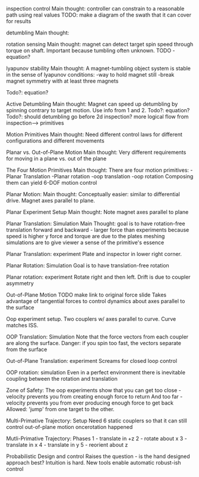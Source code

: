inspection control
Main thought: controller can constrain to a reasonable path using real values 
TODO: make a diagram of the swath that it can cover for results

detumbling
Main thought:

rotation sensing
Main thought:
magnet can detect target spin speed through torque on shaft. Important because tumbling often unknown.
TODO - equation?

lyapunov stability
Main thought:
A magnet-tumbling object system is stable in the sense of lyapunov
conditions:
-way to hold magnet still
-break magnet symmetry with at least three magnets

Todo?: equation?

Active Detumbling
Main thought:
Magnet can speed up detumbling by spinning contrary to target motion. Use info from 1 and 2.
Todo?: equation?
Todo?: should detumbling go before 2d inspection? more logical flow from inspection--> primitives

Motion Primitives
Main thought:
Need different control laws for different configurations and different movements

Planar vs. Out-of-Plane Motion
Main thought: 
Very different requirements for moving in a plane vs. out of the plane

The Four Motion Primitives 
Main thought:
There are four motion primitives: 
-Planar Translation
-Planar rotation
-oop translation
-oop rotation
Composing them can yield 6-DOF motion control

Planar Motion:
Main thought:
Conceptually easier: similar to differential drive. Magnet axes parallel to plane. 

Planar Experiment Setup
Main thought: 
Note magnet axes parallel to plane

Planar Translation: Simulation
Main Thought:
goal is to have rotation-free translation
forward and backward - larger force than experiments because speed is higher
y force and torque are due to the plates meshing
simulations are to give viewer a sense of the primitive's essence

Planar Translation: experiment
Plate and inspector in lower right corner. 

Planar Rotation: Simulation
Goal is to have translation-free rotation

Planar rotation: experiment
Rotate right and then left. 
Drift is due to coupler asymmetry 

Out-of-Plane Motion
TODO make link to original force slide
Takes advantage of tangential forces to control dynamics about axes parallel to the surface

Oop experiment setup. 
Two couplers w/ axes parallel to curve. Curve matches ISS.

OOP Translation: Simulation
Note that the force vectors from each coupler are along the surface.
Danger: if you spin too fast, the vectors separate from the surface

Out-of-Plane Translation: experiment
Screams for closed loop control

OOP rotation: simulation
Even in a perfect environment there is inevitable coupling between the rotation and translation

Zone of Safety:
The oop experiments show that you can get too close - velocity prevents you from creating enough force to return
And too far - velocity prevents you from ever producing enough force to get back 
Allowed: 'jump' from one target to the other.

Multi-Primative Trajectory: Setup
Need 6 static couplers so that it can still control out-of-plane motion oncerotation happened

Mutli-Primative Trajectory: Phases
1 - translate in +z
2 - rotate about x
3 - translate in x
4 - translate in y
5 - reorient about z

Probabilistic Design and control
Raises the question - is the hand designed approach best?
Intuition is hard. New tools enable automatic robust-ish control


